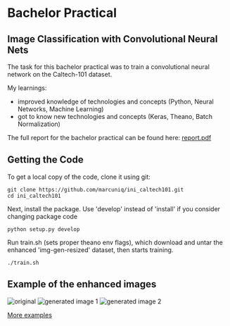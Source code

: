 # Bachelor Practical
## Image Classification with Convolutional Neural Nets

The task for this bachelor practical was to train a convolutional neural network on the Caltech-101 dataset.

My learnings:
* improved knowledge of technologies and concepts (Python, Neural Networks, Machine Learning)
* got to know new technologies and concepts (Keras, Theano, Batch Normalization)

The full report for the bachelor practical can be found here: [report.pdf](/report/report.pdf)

## Getting the Code

To get a local copy of the code, clone it using git:

    git clone https://github.com/marcuniq/ini_caltech101.git
    cd ini_caltech101

Next, install the package. Use 'develop' instead of 'install' if you consider changing package code

    python setup.py develop
    
Run train.sh (sets proper theano env flags), which download and untar the enhanced 'img-gen-resized' dataset, then starts training.

    ./train.sh

## Example of the enhanced images
![original](http://www.googledrive.com/host/0B6t56IB_eb6hbzlDX1RBeS00dW8)
![generated image 1](http://www.googledrive.com/host/0B6t56IB_eb6hSkFNVnFoT3Jlbkk)
![generated image 2](http://www.googledrive.com/host/0B6t56IB_eb6hejFXVVRTaGFYM2s)

[More examples](https://drive.google.com/folderview?id=0B6t56IB_eb6hVFRGOFp3QVpaR2M&usp=sharing)